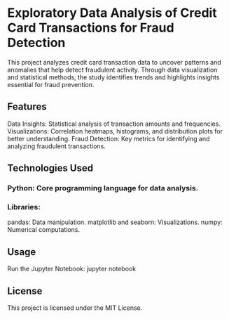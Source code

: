 # Exploratory Data Analysis of Credit Card Transactions for Fraud Detection

This project analyzes credit card transaction data to uncover patterns and anomalies that help detect fraudulent activity. Through data visualization and statistical methods, the study identifies trends and highlights insights essential for fraud prevention.

## Features

Data Insights: Statistical analysis of transaction amounts and frequencies.
Visualizations: Correlation heatmaps, histograms, and distribution plots for better understanding.
Fraud Detection: Key metrics for identifying and analyzing fraudulent transactions.

## Technologies Used

### Python: Core programming language for data analysis.
### Libraries:
pandas: Data manipulation.
matplotlib and seaborn: Visualizations.
numpy: Numerical computations.


## Usage
Run the Jupyter Notebook:
jupyter notebook


## License
This project is licensed under the MIT License.
